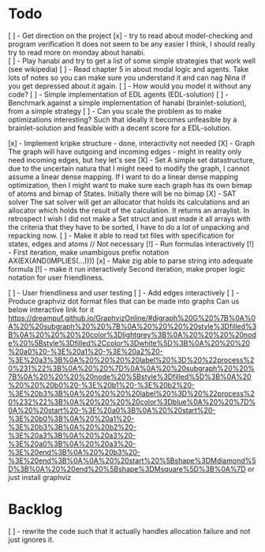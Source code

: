 # Todo

[ ] - Get direction on the project
	[x] - try to read about model-checking and program verification
		It does not seem to be any easier I think, I should really try
		to read more on monday about hanabi.	
	[ ] - Play hanabi and try to get a list of some simple strategies that
	work well (see wikipedia)
	[ ] - Read chapter 5 in about modal logic and agents. Take lots of notes
	so you can make sure you understand it and can nag Nina if you get
	depressed about it again.
	[ ] - How would you model it without any code?
	[ ] - Simple implementation of EDL agents (EDL-solution)
	[ ] - Benchmark against a simple implementation of hanabi
	(brainlet-solution), from a simple
	strategy
	[ ] - Can you scale the problem as to make optimizations interesting?
	Such that ideally it becomes unfeasible by a brainlet-solution and
	feasible with a decent score for a EDL-solution.

[x] - Implement kripke structure - done, interactivity not needed
	[X] - Graph
	The graph will have outgoing and incoming edges - might in reality only need incoming edges, but hey let's see
	[X] - Set
	A simple set datastructure, due to the uncertain natura that I might
	need to modify the graph, I cannot assume a linear dense mapping.
	If I want to do a linear dense mapping optimization, then I might want
	to make sure each graph has its own bimap of atoms and bimap of States.
	Initially there will be no bimap
	[X] - SAT solver
	The sat solver will get an allocator that holds its calculations and an
	allocator which holds the result of the calculation. It returns an
	arraylist. In retrospect I wish I did not make a Set struct and just
	made it all arrays with the criteria that they have to be sorted, I have
	to do a lot of unpacking and repacking now.
		[ ] - Make it able to read txt files with specification for states,
	edges and atoms
	// Not necessary
	[!] - Run formulas interactively
		[!] - First iteration, make unambigous prefix notation
		AX(EX(AND(IMPLIES(...))))
			[x] - Make zig able to parse string into adequate formula
			[!] - make it run interactively
		Second iteration, make proper logic notation for user
		friendliness.

[ ] - User friendliness and user testing
	[ ] - Add edges interactively
	[ ] - Produce graphviz dot format files that can be made into graphs
		Can us below interactive link for it
		https://dreampuf.github.io/GraphvizOnline/#digraph%20G%20%7B%0A%0A%20%20subgraph%20%20%7B%0A%20%20%20%20style%3Dfilled%3B%0A%20%20%20%20color%3Dlightgrey%3B%0A%20%20%20%20node%20%5Bstyle%3Dfilled%2Ccolor%3Dwhite%5D%3B%0A%20%20%20%20a0%20-%3E%20a1%20-%3E%20a2%20-%3E%20a3%3B%0A%20%20%20%20label%20%3D%20%22process%20%231%22%3B%0A%20%20%7D%0A%0A%20%20subgraph%20%20%7B%0A%20%20%20%20node%20%5Bstyle%3Dfilled%5D%3B%0A%20%20%20%20b0%20-%3E%20b1%20-%3E%20b2%20-%3E%20b3%3B%0A%20%20%20%20label%20%3D%20%22process%20%232%22%3B%0A%20%20%20%20color%3Dblue%0A%20%20%7D%0A%20%20start%20-%3E%20a0%3B%0A%20%20start%20-%3E%20b0%3B%0A%20%20a1%20-%3E%20b3%3B%0A%20%20b2%20-%3E%20a3%3B%0A%20%20a3%20-%3E%20a0%3B%0A%20%20a3%20-%3E%20end%3B%0A%20%20b3%20-%3E%20end%3B%0A%0A%20%20start%20%5Bshape%3DMdiamond%5D%3B%0A%20%20end%20%5Bshape%3DMsquare%5D%3B%0A%7D
		or just install graphviz









# Backlog

[ ] - rewrite the code such that it actually handles allocation failure and not just ignores it.

